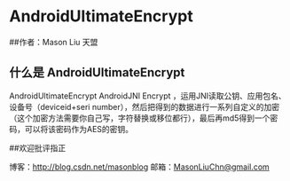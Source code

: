 
# AndroidUltimateEncrypt



##作者：Mason Liu           天盟

## 什么是 AndroidUltimateEncrypt

AndroidUltimateEncrypt AndroidJNI Encrypt ，运用JNI读取公钥、应用包名、设备号（deviceid+seri  number），然后把得到的数据进行一系列自定义的加密（这个加密方法需要你自己写，字符替换或移位都行），最后再md5得到一个密码，可以将该密码作为AES的密钥。



##欢迎批评指正

博客：http://blog.csdn.net/masonblog
邮箱：MasonLiuChn@gmail.com








